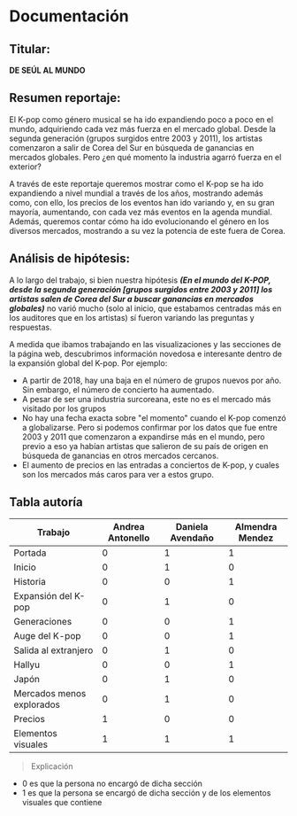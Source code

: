 # Documentación 

## Titular: 

**DE SEÚL AL MUNDO**

## Resumen reportaje:

El K-pop como género musical se ha ido expandiendo poco a poco en el mundo, adquiriendo cada vez más fuerza en el mercado global. Desde la segunda generación (grupos surgidos entre 2003 y 2011), los artistas comenzaron a salir de Corea del Sur en búsqueda de ganancias en mercados globales. Pero ¿en qué momento la industria agarró fuerza en el exterior? 

A través de este reportaje queremos mostrar como el K-pop se ha ido expandiendo a nivel mundial a través de los años, mostrando además como, con ello, los precios de los eventos han ido variando y, en su gran mayoría, aumentando, con cada vez más eventos en la agenda mundial. Además, queremos contar cómo ha ido evolucionando el género en los diversos mercados, mostrando a su vez la potencia de este fuera de Corea.

## Análisis de hipótesis:

A lo largo del trabajo, si bien nuestra hipótesis **_(En el mundo del K-POP, desde la segunda generación [grupos surgidos entre 2003 y 2011] los artistas salen de Corea del Sur a buscar ganancias en mercados globales)_** no varió mucho (solo al inicio, que estabamos centradas más en los auditores que en los artistas) sí fueron variando las preguntas y respuestas. 

A medida que ibamos trabajando en las visualizaciones y las secciones de la página web, descubrimos información novedosa e interesante dentro de la expansión global del K-pop. Por ejemplo: 

- A partir de 2018, hay una baja en el número de grupos nuevos por año. Sin embargo, el número de concierto ha aumentado. 
- A pesar de ser una industria surcoreana, este no es el mercado más visitado por los grupos
- No hay una fecha exacta sobre "el momento" cuando el K-pop comenzó a globalizarse. Pero si podemos confirmar por los datos que fue entre 2003 y 2011 que comenzaron a expandirse más en el mundo, pero previo a eso ya habían artistas que salieron de su país de origen en búsqueda de ganancias en otros mercados cercanos.
- El aumento de precios en las entradas a conciertos de K-pop, y cuales son los mercados más caros para ver a estos grupo. 

## Tabla autoría 


| Trabajo | Andrea Antonello | Daniela Avendaño | Almendra Mendez  |
|-----------|-----------|-----------|-----------|
| Portada   |  0 | 1    | 1   |
| Inicio    | 0 | 1   | 0   |
| Historia    | 0 | 0   | 1   |
| Expansión del K-pop  | 0 | 1   | 0   |
| Generaciones    | 0 |   0 | 1  |
| Auge del K-pop    | 0 |  0  | 1  |
| Salida al extranjero  | 0| 1 | 0  |
| Hallyu   | 0 | 0   | 1
| Japón   |  0 | 1   | 0  |
| Mercados menos explorados   | 0 | 1   | 0  |
| Precios   |  1  | 0   |0
| Elementos visuales   |   1 | 1   | 1   |

>Explicación 

- 0 es que la persona no encargó de dicha sección 
- 1 es que la persona se encargó de dicha sección y de los elementos visuales que contiene